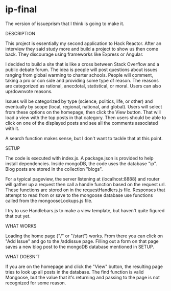 
# ip-final
The version of issueprism that I think is going to make it.

DESCRIPTION

This project is essentially my second application to Hack Reactor. After an interview they said
study more and build a project to show us then come back. They discourage using frameworks like
Express or Angular.

I decided to build a site that is like a cross between Stack Overflow and a public debate forum. The
idea is people will post questions about issues ranging from global warming to charter schools.
People will comment, taking a pro or con side and providing some type of reason. The reasons are categorized
as rational, anecdotal, statistical, or moral. Users can also up/downvote reasons.

Issues will be categorized by type (science, politics, life, or other) and eventually by scope (local,
regional, national, and global). Users will select from these options on the homepage, then click the View
button. That will load a view with the top posts in that category. Then users should be able to click on one
of the displayed posts and see all the comments associated with it.

A search function makes sense, but I don't want to tackle  that at this point.

SETUP

The code is executed with index.js. A package.json is provided to help install dependencies. Inside mongoDB,
the code uses the database "ip". Blog posts are stored in the collection "blogs".

For a typical pageview, the server listening at (localhost:8888)  and router will gather up a request then call
a handle function based on the request url. These functions are stored on in the requestHandlers.js file.
Responses that attempt to read from or save to the mongoose database use functions called from the
mongooseLookups.js file.

I try to use Handlebars.js to make a view template, but haven't quite figured that out yet.

WHAT WORKS

Loading the home page ("/" or "/start") works. From there you can click on  "Add Issue" and go to the
/addissue page. Filling out a form on that page saves a new blog post to the mongoDB database mentioned in SETUP.

WHAT DOESN'T

If you are on the homepage and click the "View" button, the resulting page tries to look
up all posts in the database. The find function is valid Mongoose, but the value that it's returning and passing to
the page is not recognized for some reason.
